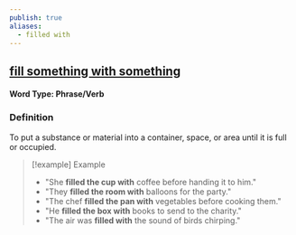 ```yaml
---
publish: true
aliases:
  - filled with
---
```


## [fill something with something](https://dictionary.cambridge.org/dictionary/english/filled-with)
#### Word Type: Phrase/Verb

### Definition
To put a substance or material into a container, space, or area until it is full or occupied.

> [!example] Example
> 
> - "She **filled the cup with** coffee before handing it to him."
> - "They **filled the room with** balloons for the party."
> - "The chef **filled the pan with** vegetables before cooking them."
> - "He **filled the box with** books to send to the charity."
> - "The air was **filled with** the sound of birds chirping."